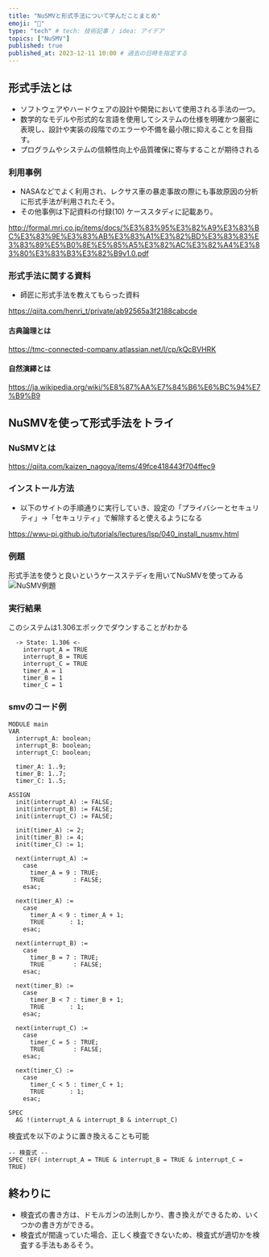 ```yaml
---
title: "NuSMVと形式手法について学んだことまとめ"
emoji: "🐙"
type: "tech" # tech: 技術記事 / idea: アイデア
topics: ["NuSMV"]
published: true
published_at: 2023-12-11 10:00 # 過去の日時を指定する
---
```


## 形式手法とは
- ソフトウェアやハードウェアの設計や開発において使用される手法の一つ。
- 数学的なモデルや形式的な言語を使用してシステムの仕様を明確かつ厳密に表現し、設計や実装の段階でのエラーや不備を最小限に抑えることを目指す。
- プログラムやシステムの信頼性向上や品質確保に寄与することが期待される

### 利用事例
- NASAなどでよく利用され、レクサス車の暴走事故の際にも事故原因の分析に形式手法が利用されたそう。
- その他事例は下記資料の付録(10) ケーススタディに記載あり。
  
http://formal.mri.co.jp/items/docs/%E3%83%95%E3%82%A9%E3%83%BC%E3%83%9E%E3%83%AB%E3%83%A1%E3%82%BD%E3%83%83%E3%83%89%E5%B0%8E%E5%85%A5%E3%82%AC%E3%82%A4%E3%83%80%E3%83%B3%E3%82%B9v1.0.pdf

### 形式手法に関する資料
- 師匠に形式手法を教えてもらった資料

https://qiita.com/henri_t/private/ab92565a3f2188cabcde

#### 古典論理とは
https://tmc-connected-company.atlassian.net/l/cp/kQcBVHRK
#### 自然演繹とは
https://ja.wikipedia.org/wiki/%E8%87%AA%E7%84%B6%E6%BC%94%E7%B9%B9 



## NuSMVを使って形式手法をトライ
### NuSMVとは
https://qiita.com/kaizen_nagoya/items/49fce418443f704ffec9

### インストール方法
- 以下のサイトの手順通りに実行していき、設定の「プライバシーとセキュリティ」→「セキュリティ」で解除すると使えるようになる
  
https://wwu-pi.github.io/tutorials/lectures/lsp/040_install_nusmv.html

### 例題
形式手法を使うと良いというケースステディを用いてNuSMVを使ってみる
![NuSMV例題](https://storage.googleapis.com/zenn-user-upload/4e47073696d3-20231215.png)

### 実行結果
このシステムは1.306エポックでダウンすることがわかる
```smv
  -> State: 1.306 <-
    interrupt_A = TRUE
    interrupt_B = TRUE
    interrupt_C = TRUE
    timer_A = 1
    timer_B = 1
    timer_C = 1
```

### smvのコード例

```smv
MODULE main
VAR
  interrupt_A: boolean;
  interrupt_B: boolean;
  interrupt_C: boolean;

  timer_A: 1..9;
  timer_B: 1..7;
  timer_C: 1..5;

ASSIGN
  init(interrupt_A) := FALSE;
  init(interrupt_B) := FALSE;
  init(interrupt_C) := FALSE;

  init(timer_A) := 2;
  init(timer_B) := 4;
  init(timer_C) := 1;

  next(interrupt_A) :=
    case
      timer_A = 9 : TRUE;
      TRUE        : FALSE;
    esac;

  next(timer_A) :=
    case
      timer_A < 9 : timer_A + 1;
      TRUE       : 1;
    esac;

  next(interrupt_B) :=
    case
      timer_B = 7 : TRUE;
      TRUE        : FALSE;
    esac;

  next(timer_B) :=
    case
      timer_B < 7 : timer_B + 1;
      TRUE       : 1;
    esac;

  next(interrupt_C) :=
    case
      timer_C = 5 : TRUE;
      TRUE        : FALSE;
    esac;

  next(timer_C) :=
    case
      timer_C < 5 : timer_C + 1;
      TRUE       : 1;
    esac;

SPEC
  AG !(interrupt_A & interrupt_B & interrupt_C)
```

検査式を以下のように置き換えることも可能
```smv
-- 検査式 --
SPEC !EF( interrupt_A = TRUE & interrupt_B = TRUE & interrupt_C = TRUE)
```

## 終わりに
- 検査式の書き方は、ドモルガンの法則しかり、書き換えができるため、いくつかの書き方ができる。
- 検査式が間違っていた場合、正しく検査できないため、検査式が適切かを検査する手法もあるそう。

